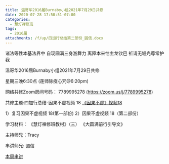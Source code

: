 ```yaml
---
title: 温哥华2016届Burnaby小组2021年7月29日共修
date: 2020-07-28 17:50:51-07:00
categories:
  - 慧灯禅修班
tags:
  - 2016届
attachments: /f/up/四加行总结第二部份_圆信.docx
---
```

诸法等性本基法界中 自现圆满三身游舞力 离障本来怙主龙钦巴 祈请无垢光尊常护我

温哥华2016届Burnaby小组2021年7月29日共修 

星期三晚6:30点 (莲师除疫心咒@6:20pm)

网络共修Zoom房间号码： 7789995278 (<https://zoom.us/j/7789995278>)

共修主题:四加行总结-因果不虚视频 18
[《因果不虚》视频18](https://www.youtube.com/watch?v=2rGXfYh_Svg) 

1）复习因果不虚视频 18(第一部份)
2）因果不虚视频 18（第二部份）


学习材料：
《慧灯禅修班教材》（三）
《大圆满前行引导文》



主持师兄：Tracy

串讲师兄: 圆信

[本周串讲](http://huidengchanxiu.net/hdv/f/up/四加行总结第二部份_圆信.docx)